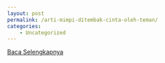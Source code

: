```yaml
---
layout: post
permalink: /arti-mimpi-ditembak-cinta-oleh-teman/
categories:
    - Uncategorized
---
```


[Baca Selengkapnya](/10)